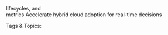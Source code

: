 lifecycles, and  
metrics
Accelerate hybrid 
cloud adoption for 
real-time decisions 

   Tags & Topics:
   
